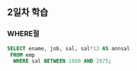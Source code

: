 ## 2일차 학습
### WHERE절

```sql
SELECT ename, job, sal, sal*12 AS annsal
 FROM emp
  WHERE sal BETWEEN 1600 AND 2975;